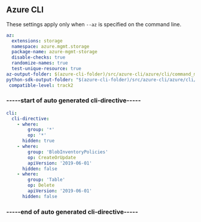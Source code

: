 

## Azure CLI

These settings apply only when `--az` is specified on the command line.

``` yaml $(az)
az:
  extensions: storage
  namespace: azure.mgmt.storage
  package-name: azure-mgmt-storage
  disable-checks: true
  randomize-names: true
  test-unique-resource: true
az-output-folder: $(azure-cli-folder)/src/azure-cli/azure/cli/command_modules/storage
python-sdk-output-folder: "$(azure-cli-folder)/src/azure-cli/azure/cli/command_modules/storage/vendored_sdks/storage"
 compatible-level: track2
```

### -----start of auto generated cli-directive----- ###
``` yaml $(az)
cli:
  cli-directive:
    - where:
        group: '*'
        op: '*'
      hidden: true
    - where:
        group: 'BlobInventoryPolicies'
        op: CreateOrUpdate
        apiVersion: '2019-06-01'
      hidden: false
    - where:
        group: 'Table'
        op: Delete
        apiVersion: '2019-06-01'
      hidden: false
```
### -----end of auto generated cli-directive----- ###
